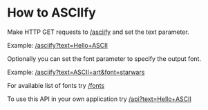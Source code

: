 
How to ASCIIfy
==============

Make HTTP GET requests to [/asciify](https://fastapi-asciify.herokuapp.com/asciify) and set the text parameter.

Example: [/asciify?text=Hello+ASCII](https://fastapi-asciify.herokuapp.com/asciify?text=Hello+ASCII)

Optionally you can set the font parameter to specify the output font.

Example: [/asciify?text=ASCII+art&font=starwars](https://fastapi-asciify.herokuapp.com/asciify?text=ASCII+art&font=starwars)

For available list of fonts try [/fonts](https://fastapi-asciify.herokuapp.com/fonts)

To use this API in your own application try [/api?text=Hello+ASCII](https://fastapi-asciify.herokuapp.com/api?text=JSON&font=doom)